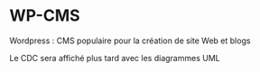 # WP-CMS
Wordpress : CMS populaire pour la création de site Web et blogs

Le CDC sera affiché plus tard avec les diagrammes UML
